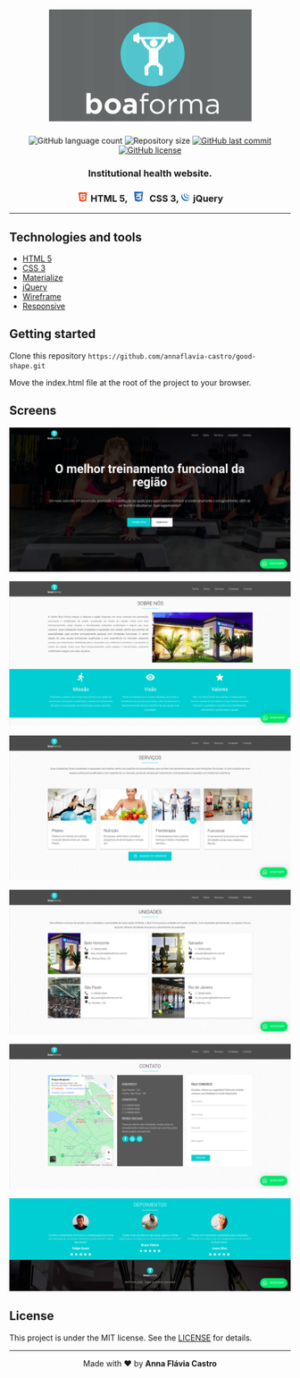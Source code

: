 <h1 align="center">
    <img alt="" title="" src="images/logo2.png">
</h1>

<p align="center">
  <img alt="GitHub language count" src="https://img.shields.io/github/languages/count/annaflavia-castro/good-shape.svg">

  <img alt="Repository size" src="https://img.shields.io/github/repo-size/annaflavia-castro/good-shape.svg">
  
  <a href="https://github.com/annaflavia-castro/good-shape/commits/master">
    <img alt="GitHub last commit" src="https://img.shields.io/github/last-commit/annaflavia-castro/good-shape.svg"></a>
  
  <a href="https://github.com/annaflavia-castro/good-shape/blob/master/LICENSE">
    <img alt="GitHub license" src="https://img.shields.io/badge/license-MIT-success?style=flat"></a>
</p>

<h3 align="center"> Institutional health website. </h3>

<h3 align="center"><img src="images/html.png" alt="html" height="18"> HTML 5, <img src="images/css.png" alt="css" height="18"> CSS 3, <img src="images/jquery.png" alt="jquery" height="18"> jQuery </h3>

---

## Technologies and tools

<ul>
    <li><a href="https://developer.mozilla.org/pt-BR/docs/Web/HTML/HTML5">HTML 5</a></li>
    <li><a href="https://developer.mozilla.org/pt-BR/docs/Archive/CSS3">CSS 3</a></li>
    <li><a href="https://materializecss.com/">Materialize</a></li>
    <li><a href="https://jquery.com/">jQuery</a></li>
    <li><a href="https://rockcontent.com/blog/wireframes/">Wireframe</a></li>
    <li><a href="https://www.w3schools.com/html/html_responsive.asp">Responsive</a></li>
</ul>

## Getting started

Clone this repository `https://github.com/annaflavia-castro/good-shape.git`

Move the index.html file at the root of the project to your browser.

## Screens

![ScreenShot](https://github.com/annaflavia-castro/good-shape/blob/master/images/home.png)

![ScreenShot](https://github.com/annaflavia-castro/good-shape/blob/master/images/about.png)

![ScreenShot](https://github.com/annaflavia-castro/good-shape/blob/master/images/services.png)

![ScreenShot](https://github.com/annaflavia-castro/good-shape/blob/master/images/units.png)

![ScreenShot](https://github.com/annaflavia-castro/good-shape/blob/master/images/contact.png)

![ScreenShot](https://github.com/annaflavia-castro/good-shape/blob/master/images/depositions.png)

## License
This project is under the MIT license. See the [LICENSE](LICENSE.md) for details.

---

<p align="center">Made with ❤️ by <strong>Anna Flávia Castro</p>
